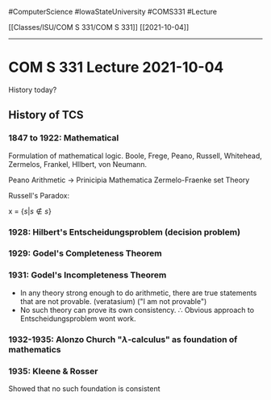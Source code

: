 #ComputerScience  #IowaStateUniversity  #COMS331 
#Lecture

[[Classes/ISU/COM S 331/COM S 331]] [[2021-10-04]]

---

# COM S 331 Lecture 2021-10-04

History today?

## History of TCS

### 1847 to 1922: Mathematical
Formulation of mathematical logic. 
Boole, Frege, Peano, Russell, Whitehead, Zermelos, Frankel, HIlbert, von Neumann.

Peano Arithmetic 
$\rightarrow$ Prinicipia Mathematica
Zermelo-Fraenke set Theory 


Russell's Paradox:

x = $\{s | s \notin s\}$

### 1928: Hilbert's Entscheidungsproblem (decision problem)

### 1929: Godel's Completeness Theorem

### 1931: Godel's Incompleteness Theorem

- In any theory strong enough to do arithmetic, there are true statements that are not provable. (veratasium) ("I am not provable")
- No such theory can prove its own consistency.
	$\therefore$ Obvious approach to Entscheidungsproblem wont work.
	
### 1932-1935: Alonzo Church "$\lambda$-calculus" as foundation of mathematics

### 1935: Kleene & Rosser
Showed that no such foundation is consistent 

